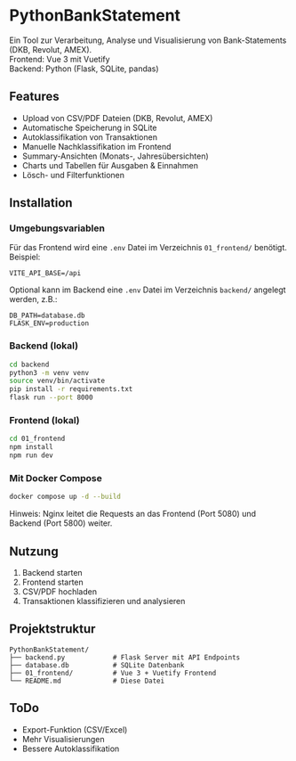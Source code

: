 # PythonBankStatement

Ein Tool zur Verarbeitung, Analyse und Visualisierung von Bank-Statements (DKB, Revolut, AMEX).  
Frontend: Vue 3 mit Vuetify  
Backend: Python (Flask, SQLite, pandas)

## Features

- Upload von CSV/PDF Dateien (DKB, Revolut, AMEX)
- Automatische Speicherung in SQLite
- Autoklassifikation von Transaktionen
- Manuelle Nachklassifikation im Frontend
- Summary-Ansichten (Monats-, Jahresübersichten)
- Charts und Tabellen für Ausgaben & Einnahmen
- Lösch- und Filterfunktionen

## Installation

### Umgebungsvariablen

Für das Frontend wird eine `.env` Datei im Verzeichnis `01_frontend/` benötigt. Beispiel:

```env
VITE_API_BASE=/api
```

Optional kann im Backend eine `.env` Datei im Verzeichnis `backend/` angelegt werden, z.B.:

```env
DB_PATH=database.db
FLASK_ENV=production
```

### Backend (lokal)

```bash
cd backend
python3 -m venv venv
source venv/bin/activate
pip install -r requirements.txt
flask run --port 8000
```

### Frontend (lokal)

```bash
cd 01_frontend
npm install
npm run dev
```

### Mit Docker Compose

```bash
docker compose up -d --build
```

Hinweis: Nginx leitet die Requests an das Frontend (Port 5080) und Backend (Port 5800) weiter.

## Nutzung

1. Backend starten
2. Frontend starten
3. CSV/PDF hochladen
4. Transaktionen klassifizieren und analysieren

## Projektstruktur

```
PythonBankStatement/
├── backend.py            # Flask Server mit API Endpoints
├── database.db           # SQLite Datenbank
├── 01_frontend/          # Vue 3 + Vuetify Frontend
└── README.md             # Diese Datei
```

## ToDo

- Export-Funktion (CSV/Excel)
- Mehr Visualisierungen
- Bessere Autoklassifikation